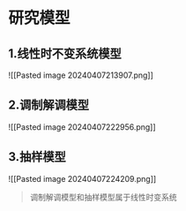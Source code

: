 # 研究模型

## 1.线性时不变系统模型

![[Pasted image 20240407213907.png]]

## 2.调制解调模型

![[Pasted image 20240407222956.png]]

## 3.抽样模型

![[Pasted image 20240407224209.png]]

> 调制解调模型和抽样模型属于线性时变系统
